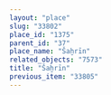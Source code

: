 ```yaml
---
layout: "place"
slug: "33802"
place_id: "1375"
parent_id: "37"
place_name: "Šaḫrīn"
related_objects: "7573"
title: "Šaḫrīn"
previous_item: "33805"
---
```

